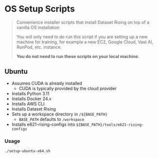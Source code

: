 # OS Setup Scripts

> Convenience installer scripts that install Dataset Rising on top of a vanilla OS installation
>
> You will only need to do run this script if you are setting up a new machine for training,
> for example a new EC2, Google Cloud, Vast AI, RunPod, etc. instance. 
>
> **You do not need to run these scripts on your local machine.**

## Ubuntu
* Assumes CUDA is already installed
  * CUDA is typically provided by the cloud provider
* Installs Python 3.11
* Installs Docker 24.x
* Installs AWS CLI
* Installs Dataset Rising
* Sets up a workspace directory in `/${BASE_PATH}`
  * `BASE_PATH` defaults to `/workspace`
* Installs e621-rising-configs into `${BASE_PATH}/tools/e621-rising-configs`

### Usage

```bash
./setup-ubuntu-x64.sh
```
